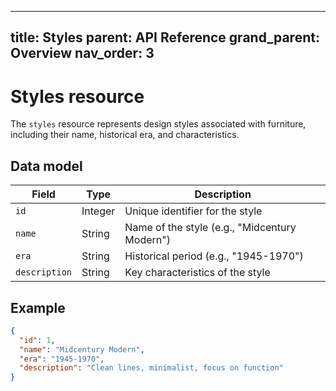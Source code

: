 
---
title: Styles
parent: API Reference
grand_parent: Overview
nav_order: 3
---


# Styles resource

The `styles` resource represents design styles associated with furniture, including their name, historical era, and characteristics.

## Data model

| Field        | Type   | Description |
|--------------|--------|-------------|
| `id`         | Integer | Unique identifier for the style |
| `name`       | String  | Name of the style (e.g., "Midcentury Modern") |
| `era`        | String  | Historical period (e.g., "1945-1970") |
| `description`| String  | Key characteristics of the style |

## Example

```json
{
  "id": 1,
  "name": "Midcentury Modern",
  "era": "1945-1970",
  "description": "Clean lines, minimalist, focus on function"
}

```